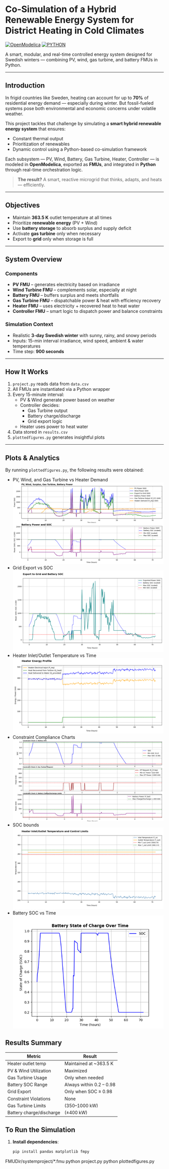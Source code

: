 # Co-Simulation of a Hybrid Renewable Energy System for District Heating in Cold Climates

[![OpenModelica](https://img.shields.io/badge/OpenModelica-1.22.0-lightgrey)](https://openmodelica.org/)
[![PYTHON](https://img.shields.io/badge/Python-3.11-blue)](https://www.python.org/)

A smart, modular, and real-time controlled energy system designed for Swedish winters — combining PV, wind, gas turbine, and battery FMUs in Python.

---

## Introduction

In frigid countries like Sweden, heating can account for up to **70%** of residential energy demand — especially during winter. But fossil-fueled systems pose both environmental and economic concerns under volatile weather.

This project tackles that challenge by simulating a **smart hybrid renewable energy system** that ensures:

- Constant thermal output  
- Prioritization of renewables  
- Dynamic control using a Python-based co-simulation framework  

Each subsystem — PV, Wind, Battery, Gas Turbine, Heater, Controller — is modeled in **OpenModelica**, exported as **FMUs**, and integrated in **Python** through real-time orchestration logic.

> **The result?** A smart, reactive microgrid that thinks, adapts, and heats — efficiently.

---

## Objectives

-  Maintain **363.5 K** outlet temperature at all times  
-  Prioritize **renewable energy** (PV + Wind)  
-  Use **battery storage** to absorb surplus and supply deficit  
-  Activate **gas turbine** only when necessary  
-  Export to **grid** only when storage is full  

---

## System Overview

### Components

-  **PV FMU** – generates electricity based on irradiance  
-  **Wind Turbine FMU** – complements solar, especially at night  
-  **Battery FMU** – buffers surplus and meets shortfalls  
-  **Gas Turbine FMU** – dispatchable power & heat with efficiency recovery  
-  **Heater FMU** – uses electricity + recovered heat to heat water  
-  **Controller FMU** – smart logic to dispatch power and balance constraints  

### Simulation Context

-  Realistic **3-day Swedish winter** with sunny, rainy, and snowy periods  
-  Inputs: 15-min interval irradiance, wind speed, ambient & water temperatures  
-  Time step: **900 seconds**

---

##  How It Works

1. `project.py` reads data from `data.csv`
2. All FMUs are instantiated via a Python wrapper
3. Every 15-minute interval:
   - PV & Wind generate power based on weather
   - Controller decides:
     - Gas Turbine output
     - Battery charge/discharge
     - Grid export logic
   - Heater uses power to heat water
4. Data stored in `results.csv`
5. `plottedfigures.py` generates insightful plots

---

## Plots & Analytics

By running `plottedfigures.py`, the following results were obtained:

- PV, Wind, and Gas Turbine vs Heater Demand ![](Powerprofile.png)
- Grid Export vs SOC ![](Gridexportpower.png)
- Heater Inlet/Outlet Temperature vs Time ![](Heatenergyprofile.png)
- Constraint Compliance Charts ![](Constrainschecks.png)
- SOC bounds ![](HeatControllimits.png)
- Battery SOC vs Time ![](batterySOC.png)



## Results Summary

| Metric                 | Result                          |
|------------------------|---------------------------------|
| Heater outlet temp     | Maintained at ~363.5 K          |
| PV & Wind Utilization  | Maximized                       |
| Gas Turbine Usage      | Only when needed                |
| Battery SOC Range      | Always within 0.2 – 0.98        |
| Grid Export            | Only when SOC ≥ 0.98            |
| Constraint Violations  | None                            |
| Gas Turbine Limits     | (350–1000 kW)                   |
| Battery charge/discharge   | (±400 kW)                   |


## To Run the Simulation

1. **Install dependencies**:
   ```bash
   pip install pandas matplotlib fmpy

FMUDir/systemproject/*.fmu
python project.py
python plottedfigures.py
